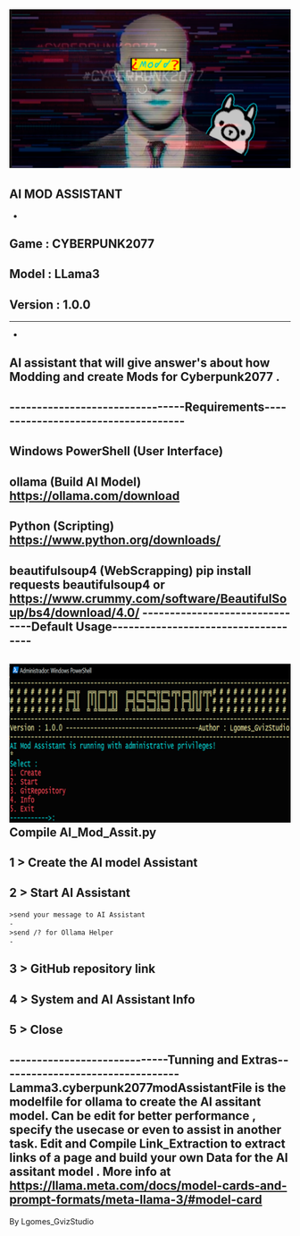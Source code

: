 ![My Image](sdfwerwer.png)
--------------------------------------------------------------------------------
AI MOD ASSISTANT
-------------------------------------------------------------------------------- 
-                                                                               
Game : CYBERPUNK2077
-
Model : LLama3
-
Version : 1.0.0
-
-------------------------------------------------------------------------------- 
-
AI assistant that will give answer's about how Modding and create Mods for Cyberpunk2077 . 
-  
--------------------------------Requirements------------------------------------
-
Windows PowerShell (User Interface)
-
ollama (Build AI Model)
https://ollama.com/download
-
Python (Scripting)
https://www.python.org/downloads/
-
beautifulsoup4 (WebScrapping)
pip install requests beautifulsoup4
or
https://www.crummy.com/software/BeautifulSoup/bs4/download/4.0/
-------------------------------Default Usage------------------------------------
-
![My Image](fdgwerwtert.png)
Compile AI_Mod_Assit.py
- 
1 > Create the AI model Assistant
-
2 > Start AI Assistant  
-
    >send your message to AI Assistant 
    - 
    >send /? for Ollama Helper
    -
3 > GitHub repository link
-
4 > System and AI Assistant Info
-
5 > Close 
-
-----------------------------Tunning and Extras---------------------------------
Lamma3.cyberpunk2077modAssistantFile is the modelfile for ollama  to create the AI assitant model.
Can be edit for better performance , specify the usecase or even to assist in another task.
Edit and Compile Link_Extraction to extract links of a page and build your own Data for the AI assitant model .
More info at https://llama.meta.com/docs/model-cards-and-prompt-formats/meta-llama-3/#model-card
--------------------------------------------------------------------------------
By Lgomes_GvizStudio




